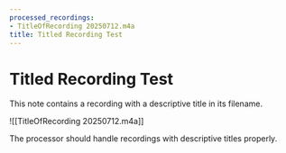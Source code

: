 ```yaml
---
processed_recordings:
- TitleOfRecording 20250712.m4a
title: Titled Recording Test
---
```

# Titled Recording Test

This note contains a recording with a descriptive title in its filename.

![[TitleOfRecording 20250712.m4a]]

The processor should handle recordings with descriptive titles properly.
